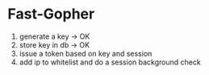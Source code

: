 # Fast-Gopher


1. generate a key -> OK
2. store key in db -> OK
3. issue a token based on key and session                                 
4. add ip to whitelist and do a session background check
 